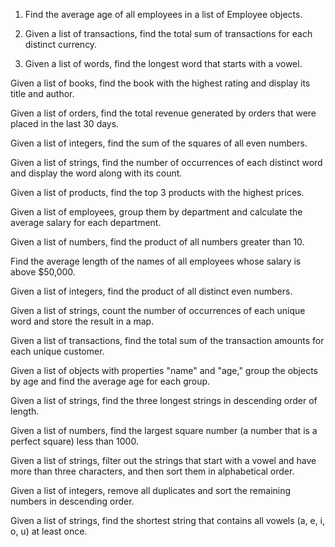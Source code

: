 1. Find the average age of all employees in a list of Employee objects.

2. Given a list of transactions, find the total sum of transactions for each distinct currency.

3. Given a list of words, find the longest word that starts with a vowel.

Given a list of books, find the book with the highest rating and display its title and author.

Given a list of orders, find the total revenue generated by orders that were placed in the last 30 days.

Given a list of integers, find the sum of the squares of all even numbers.

Given a list of strings, find the number of occurrences of each distinct word and display the word along with its count.

Given a list of products, find the top 3 products with the highest prices.

Given a list of employees, group them by department and calculate the average salary for each department.

Given a list of numbers, find the product of all numbers greater than 10.

Find the average length of the names of all employees whose salary is above $50,000.

Given a list of integers, find the product of all distinct even numbers.

Given a list of strings, count the number of occurrences of each unique word and store the result in a map.

Given a list of transactions, find the total sum of the transaction amounts for each unique customer.

Given a list of objects with properties "name" and "age," group the objects by age and find the average age for each group.

Given a list of strings, find the three longest strings in descending order of length.

Given a list of numbers, find the largest square number (a number that is a perfect square) less than 1000.

Given a list of strings, filter out the strings that start with a vowel and have more than three characters, and then sort them in alphabetical order.

Given a list of integers, remove all duplicates and sort the remaining numbers in descending order.

Given a list of strings, find the shortest string that contains all vowels (a, e, i, o, u) at least once.